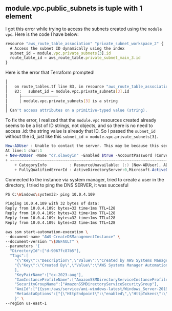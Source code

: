 ##  module.vpc.public_subnets is tuple with 1 element
I got this error while trying to access the subnets created using the `module vpc`. Here is the code I have below:

```js
resource "aws_route_table_association" "private_subnet_workspace_2" {
  # Access the subnet ID dynamically using the index
  subnet_id = module.vpc.private_subnets[3].id
  route_table_id = aws_route_table.private_subnet_main_3.id
}
```

Here is the error that Terraform prompted!

```sh
│ 
│   on route_tables.tf line 83, in resource "aws_route_table_association" "private_subnet_workspace_2":
│   83:   subnet_id = module.vpc.private_subnets[3].id
│     ├────────────────
│     │ module.vpc.private_subnets[3] is a string
│ 
│ Can't access attributes on a primitive-typed value (string).
```
To fix the error, I realized that the `module.vpc` resources created already seems to be a list of ID strings, not objects, and so there is no need to access .id: the string value is already that ID. So I passed the `subnet_id` without the id, just like this `subnet_id = module.vpc.private_subnets[3]`.


```powershell
New-ADUser : Unable to contact the server. This may be because this server does not exist, it is currently down, or it does not have the Active Directory Web Services running.
At line:1 char:1
+ New-ADUser -Name "dr.olawoyin" -Enabled $true -AccountPassword (Conve ...
+ ~~~~~~~~~~~~~~~~~~~~~~~~~~~~~~~~~~~~~~~~~~~~~~~~~~~~~~~~~~~~~~~~~~~~~
    + CategoryInfo          : ResourceUnavailable: (:) [New-ADUser], ADServerDownException
    + FullyQualifiedErrorId : ActiveDirectoryServer:0,Microsoft.ActiveDirectory.Management.Commands.NewADUser
```

Connected to the instance via system manager, tried to create a user in the directory, I tried to ping the DNS SERVER, it was succesful

```sh
PS C:\Windows\system32> ping 10.0.4.109

Pinging 10.0.4.109 with 32 bytes of data:
Reply from 10.0.4.109: bytes=32 time<1ms TTL=128
Reply from 10.0.4.109: bytes=32 time<1ms TTL=128
Reply from 10.0.4.109: bytes=32 time<1ms TTL=128
Reply from 10.0.4.109: bytes=32 time<1ms TTL=128
```







```sh
aws ssm start-automation-execution \
--document-name "AWS-CreateDSManagementInstance" \
--document-version "\$DEFAULT" \
--parameters '{
  "DirectoryId":["d-9067fc87b5"],
  "Tags":[
    "{\"Key\":\"Description\",\"Value\":\"Created by AWS Systems Manager Automation\"}",
    "{\"Key\":\"Created By\",\"Value\":\"AWS Systems Manager Automation\"}"
    ],
    "KeyPairName":["ox-2023-aug"],
    "IamInstanceProfileName":["AmazonSSMDirectoryServiceInstanceProfileRole"],
    "SecurityGroupName":["AmazonSSMDirectoryServiceSecurityGroup"],
    "AmiId":["{{ssm:/aws/service/ami-windows-latest/Windows_Server-2019-English-Full-Base}}"],"InstanceType":["t3.medium"],
    "MetadataOptions":["{\"HttpEndpoint\":\"enabled\",\"HttpTokens\":\"optional\"}"]
    }' \
--region us-east-1
```

